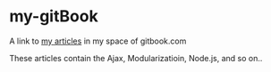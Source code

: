 # my-gitBook
A link to [my articles][id] in my space of gitbook.com

These articles contain the Ajax, Modularizatioin, Node.js, and so on.. 

[id]: https://www.gitbook.com/book/rick-liyue-huang/anything-about-ajax-modularisation-and-nodejs/details



